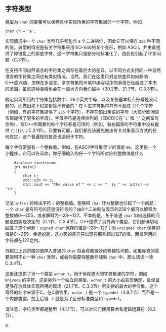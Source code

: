 ## 字符类型

类型为 `char` 的变量可以保存具体实现所用的字符集里的一个字符。例如，

```
char ch = 'a';
```

实际情况中一个 `char` 类型几乎都包含 `8` 个二进制位，因此它可以保存 `256` 种不同的值。典型的情况是有关字符集采用ISO-646的某个变形，例如 ASCII，并由此提供了你键盘上的那些字符。这一字符集只是部分地标准化了，由此也引起了许多问题（C.3节）。

在支持不同自然语言的字符集之间存在着巨大的差异，以不同方式支持同一种自然语言的字符集之间也有类似情况。当然，我们在这里只对这些差异如何影响C++感兴趣，怎样在多语言、多字符集的环境中编写程序的事情已经超过了本书的范围，虽然这种事情也会在一些地方向我们招手（20.2节、21.7节、C.3.3节）。

假定实现所用的字符集包括数字、26个英文字母，以及某些基本标点符号是没问题的。而做出如下假定都是不安全的：在 `8` 位字符集中共有不超过 `127` 个字符（例如，有的字符集提供了 `255` 个字符），不存在超出英语的字母（大部分欧洲语言都提供了更多的字母），字母字符是连续排列的（EBCDIC在 '`i`' 和 '`j`' 之间留有空隙），写C++所需要的每个字符都是可用的（例如，有些国家的字符集中没有提供 `{}[]|\`；C.3.1节）。只要有可能，我们都应该避免做出有关对象表示方式的任何假定，这个普遍规则甚至也适用于字符。

每个字符常量有一个整数值。例如，在ASCII字符集里'`b`'的值是 `98`。这里是一个小程序，它可以告诉你，你仔细输入的任一个字符所对应的整数值是什么

```cplusplus
    #include <iostream>
    int main()
    {
        char c;
        std::cin >> c;
        std::cout << "the value of'" << c << "' is " << int(c) << '\n';
    }
```

记法 `int(c)` 将给出字符 `c` 的整数值。能够把 `char` 转为整数也引起了一个问题：一个 `char` 是有符号的还是没符号的？由8个二进制位表示的256个值可以解释为整数值0～255，或者解释为-128～127。不幸的是，关于普通 `char` 如何选择的问题是由实现决定的（C.1节、C.3.4节）。C++提供了另外两个类型，它们都确切地回答了这个问题：`signed char` 保存的值是-128～127；而 `unsigned char` 保存的值是0～255。幸运的是，这方面的差异只出现在那些超出127的值，而最常用的字符都在127之内。

将超过上述范围的值存入普通的 `char` 将会导致微妙的移植性问题。如果你真的需要使用不止一种 `char` 类型，或者你需要将整数存储到 `char` 中，那么请读一读C.3.4节。

这里还提供了另一个类型 `wchar_t`，用于保存更大的字符集里的字符，例如 `Unicode` 的字符。这是另外一个独立的类型，`wchar_t` 的大小由实现确定，且保证足够存放具体实现所用的现场（21.7节、C.3.3节）所支持的最大的字符集。这个奇怪的名字来源于C。在C语言里，`wchar_t` 是一个 `typedef`（4.9.7节）而不是一个内部类型。加上后缀 `_t` 就是为了区分标准类型和 `typedef`。

请注意，字符类型都是整型（4.1.1节），可以对它们使用算术和逻辑运算符（6.2节）。

🔚

